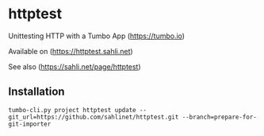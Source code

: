 # httptest
Unittesting HTTP with a Tumbo App (https://tumbo.io)

Available on (https://httptest.sahli.net)

See also (https://sahli.net/page/httptest)

## Installation

    tumbo-cli.py project httptest update --git_url=https://github.com/sahlinet/httptest.git --branch=prepare-for-git-importer
